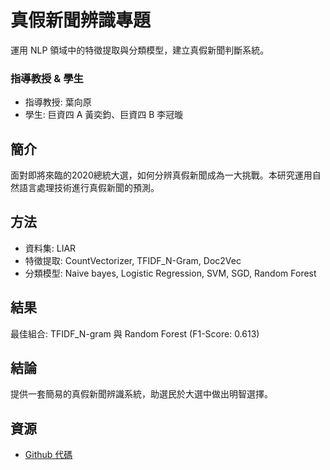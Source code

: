 # 真假新聞辨識專題
運用 NLP 領域中的特徵提取與分類模型，建立真假新聞判斷系統。

### 指導教授 & 學生
- 指導教授: 葉向原
- 學生: 巨資四 A 黃奕鈞、巨資四 B 李冠暶

## 簡介
面對即將來臨的2020總統大選，如何分辨真假新聞成為一大挑戰。本研究運用自然語言處理技術進行真假新聞的預測。

## 方法
- 資料集: LIAR
- 特徵提取: CountVectorizer, TFIDF_N-Gram, Doc2Vec
- 分類模型: Naive bayes, Logistic Regression, SVM, SGD, Random Forest

## 結果
最佳組合: TFIDF_N-gram 與 Random Forest (F1-Score: 0.613)

## 結論
提供一套簡易的真假新聞辨識系統，助選民於大選中做出明智選擇。

## 資源
- [Github 代碼](https://github.com/KungJun1107/-)

